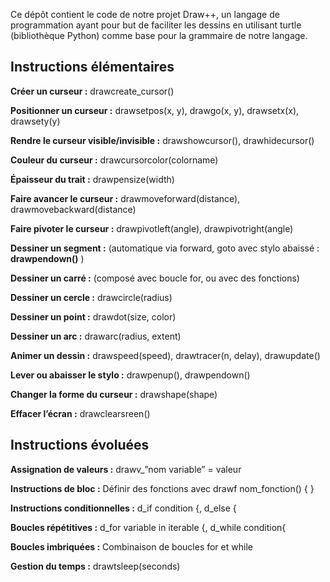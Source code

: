 Ce dépôt contient le code de notre projet Draw++, un langage de programmation ayant pour but de faciliter les dessins en utilisant turtle (bibliothèque Python) comme base pour la grammaire de notre langage.

## Instructions élémentaires ##

**Créer un curseur :** drawcreate_cursor()

**Positionner un curseur :** drawsetpos(x, y), drawgo(x, y), drawsetx(x), drawsety(y)

**Rendre le curseur visible/invisible :** drawshowcursor(), drawhidecursor()

**Couleur du curseur :** drawcursorcolor(colorname)

**Épaisseur du trait :** drawpensize(width)

**Faire avancer le curseur :** drawmoveforward(distance), drawmovebackward(distance)

**Faire pivoter le curseur :** drawpivotleft(angle), drawpivotright(angle)

**Dessiner un segment :** (automatique via forward, goto avec stylo abaissé : **drawpendown()** )

**Dessiner un carré :** (composé avec boucle for, ou avec des fonctions)

**Dessiner un cercle :** drawcircle(radius)

**Dessiner un point :** drawdot(size, color)

**Dessiner un arc :** drawarc(radius, extent)

**Animer un dessin :** drawspeed(speed), drawtracer(n, delay), drawupdate()

**Lever ou abaisser le stylo :** drawpenup(), drawpendown()

**Changer la forme du curseur :** drawshape(shape)

**Effacer l’écran :** drawclearsreen()

## Instructions évoluées ##

**Assignation de valeurs :** drawv_”nom variable” = valeur

**Instructions de bloc :** Définir des fonctions avec drawf nom_fonction() {  }

**Instructions conditionnelles :** d_if condition {, d_else {

**Boucles répétitives :** d_for variable in iterable {, d_while 
condition{

**Boucles imbriquées :** Combinaison de boucles for et while

**Gestion du temps :** drawtsleep(seconds)

